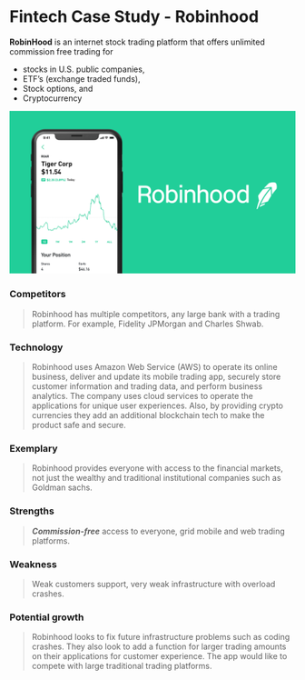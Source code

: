 # Fintech Case Study - Robinhood #


**RobinHood** is an internet stock trading platform that offers unlimited commission free trading for  
- stocks in U.S. public companies,  
- ETF’s (exchange traded funds),  
- Stock options, and  
- Cryptocurrency 

![](robinhood-preview.png)

### Competitors ###
>   Robinhood has multiple competitors, any large bank with a trading platform. For example, Fidelity JPMorgan and Charles Shwab. 
 
### Technology ###
  
 >Robinhood uses Amazon Web Service (AWS) to operate its online business, deliver and update its mobile trading app, securely store customer information and trading data, and perform business analytics. The company uses cloud services to operate the applications for unique user experiences. Also, by providing crypto currencies they add an additional blockchain tech to make the product safe and secure.  
 
### Exemplary ###
  >Robinhood provides everyone with access to the financial markets, not just the wealthy and traditional institutional companies such as Goldman sachs. 
  
  
### Strengths ###
  >***Commission-free*** access to everyone, grid mobile and web trading platforms.  
 
### Weakness ###
 >Weak customers support, very weak infrastructure with overload crashes.  
 
### Potential growth ### 
 
>Robinhood looks to fix future infrastructure problems such as coding crashes. They also look to add a function for larger trading amounts on their applications for customer experience. The app would like to compete with large traditional trading platforms.   

